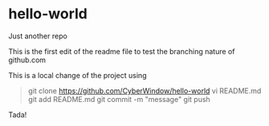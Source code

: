 # hello-world
Just another repo

This is the first edit of the readme file to test the branching nature of github.com

This is a local change of the project using
> git clone https://github.com/CyberWindow/hello-world
> vi README.md
> git add README.md
> git commit -m "message"
> git push

Tada!
